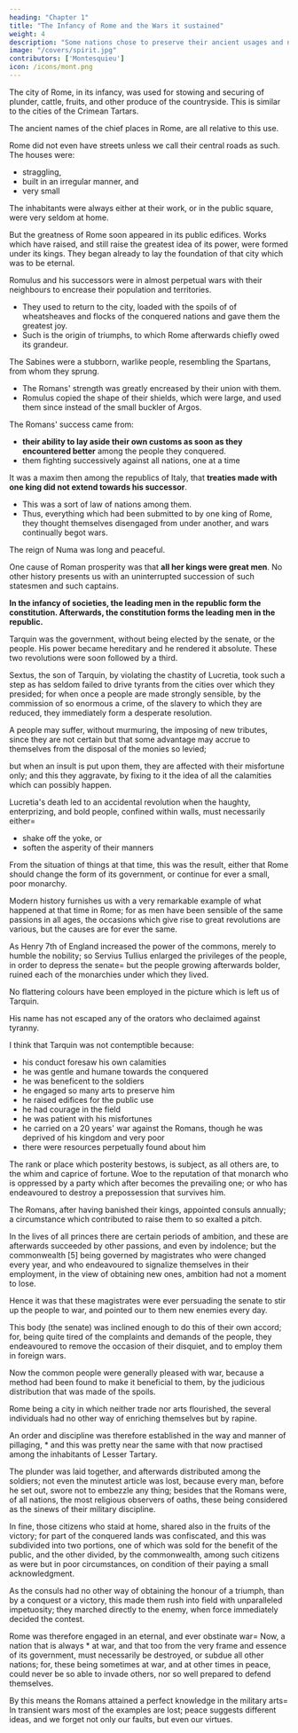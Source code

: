 ```yaml
---
heading: "Chapter 1"
title: "The Infancy of Rome and the Wars it sustained"
weight: 4
description: "Some nations chose to preserve their ancient usages and not assist Rome"
image: "/covers/spirit.jpg"
contributors: ['Montesquieu']
icon: /icons/mont.png
---
```



The city of Rome, in its infancy, was used for stowing and securing of plunder, cattle, fruits, and other produce of the countryside. This is similar to the cities of the Crimean Tartars.


The ancient names of the chief places in Rome, are all relative to this use.

Rome did not even have streets unless we call their central roads as such. The houses were:
- straggling, 
- built in an irregular manner, and 
- very small

The inhabitants were always either at their work, or in the public square, were very seldom at home.

But the greatness of Rome soon appeared in its public edifices. Works which have raised, and still raise the greatest idea of its power, were formed under its kings. They began already to lay the foundation of that city which was to be eternal.

Romulus and his successors were in almost perpetual wars with their neighbours to encrease their population and territories. 
- They used to return to the city, loaded with the spoils of of wheatsheaves and flocks of the conquered nations and gave them the greatest joy.
- Such is the origin of triumphs, to which Rome afterwards chiefly owed its grandeur.

The Sabines were a stubborn, warlike people, resembling the Spartans, from whom they sprung. 
- The Romans' strength was greatly encreased by their union with them.
- Romulus copied the shape of their shields, which were large, and used them since instead of the small buckler of Argos. 

The Romans' success came from:
- **their ability to lay aside their own customs as soon as they encountered better** among the people they conquered. 
- them fighting successively against all nations, one at a time

It was a maxim then among the republics of Italy, that **treaties made with one king did not extend towards his successor**. 
- This was a sort of law of nations among them. 
- Thus, everything which had been submitted to by one king of Rome, they thought themselves disengaged from under another, and wars continually begot wars.

The reign of Numa was long and peaceful. <!-- , was very well adapted to leave the Romans in their humble condition; and had their territory in that age been less confined, and their power greater, it is probable their fortune would have been fixed for ever. -->

One cause of Roman prosperity was that **all her kings were great men**. No other history presents us with an uninterrupted succession of such statesmen and such captains.

**In the infancy of societies, the leading men in the republic form the constitution. Afterwards, the constitution forms the leading men in the republic.**

Tarquin was the government, without being elected by the senate, or the people. His power became hereditary and he rendered it absolute. These two revolutions were soon followed by a third.

Sextus, the son of Tarquin, by violating the chastity of Lucretia, took such a step as has seldom failed to drive tyrants from the cities over which they presided; for when once a people are made strongly sensible, by the commission of so enormous a crime, of the slavery to which they are reduced, they immediately form a desperate resolution.

A people may suffer, without murmuring, the imposing of new tributes, since they are not certain but that some advantage may accrue to themselves from the disposal of the monies so levied; 

but when an insult is put upon them, they are affected with their misfortune only; and this they aggravate, by fixing to it the idea of all the calamities which can possibly happen.

Lucretia's death led to an accidental revolution when the haughty, enterprizing, and bold people, confined within walls, must necessarily either= 
- shake off the yoke, or
- soften the asperity of their manners

From the situation of things at that time, this was the result, either that Rome should change the form of its government, or continue for ever a small, poor monarchy.

Modern history furnishes us with a very remarkable example of what happened at that time in Rome; for as men have been sensible of the same passions in all ages, the occasions which give rise to great revolutions are various, but the causes are for ever the same.

As Henry 7th of England increased the power of the commons, merely to humble the nobility; so Servius Tullius enlarged the privileges of the people, in order to depress the senate=  but the people growing afterwards bolder, ruined each of the monarchies under which they lived.

No flattering colours have been employed in the picture which is left us of Tarquin. 

His name has not escaped any of the orators who declaimed against tyranny. 

I think that Tarquin was not contemptible because:
- his conduct foresaw his own calamities
- he was gentle and humane towards the conquered 
- he was beneficent to the soldiers
- he engaged so many arts to preserve him 
- he raised edifices for the public use
- he had courage in the field
- he was patient with his misfortunes
- he carried on a 20 years' war against the Romans, though he was deprived of his kingdom and very poor
- there were resources perpetually found about him

<!-- these things, and , prove manifestly, that he was no  person. -->

The rank or place which posterity bestows, is subject, as all others are, to the whim and caprice of fortune. Woe to the reputation of that monarch who is oppressed by a party which after becomes the prevailing one; or who has endeavoured to destroy a prepossession that survives him.

The Romans, after having banished their kings, appointed consuls annually; a circumstance which contributed to raise them to so exalted a pitch. 

In the lives of all princes there are certain periods of ambition, and these are afterwards succeeded by other passions, and even by indolence; but the commonwealth [5] being governed by magistrates who were changed every year, and who endeavoured to signalize themselves in their employment, in the view of obtaining new ones, ambition had not a moment to lose.

Hence it was that these magistrates were ever persuading the senate to stir up the people to war, and pointed our to them new enemies every day.

This body (the senate) was inclined enough to do this of their own accord; for, being quite tired of the complaints and demands of the people, they endeavoured to remove the occasion of their disquiet, and to employ them in foreign wars.

Now the common people were generally pleased with war, because a method had been found to make it beneficial to them, by the judicious distribution that was made of the spoils.

Rome being a city in which neither trade nor arts flourished, the several individuals had no other way of enriching themselves but by rapine.

An order and discipline was therefore established in the way and manner of pillaging, * and this was pretty near the same with that now practised among the inhabitants of Lesser Tartary.

The plunder was laid together, and afterwards distributed among the soldiers; not even the minutest article was lost, because every man, before he set out, swore not to embezzle any thing; besides that the Romans were, of all nations, the most religious observers of oaths, these being considered as the sinews of their military discipline.

In fine, those citizens who staid at home, shared also in the fruits of the victory; for part of the conquered lands was confiscated, and this was subdivided into two portions, one of which was sold for the benefit of the public, and the other divided, by the commonwealth, among such citizens as were but in poor circumstances, on condition of their paying a small acknowledgment.

As the consuls had no other way of obtaining the honour of a triumph, than by a conquest or a victory, this made them rush into field with unparalleled impetuosity; they marched directly to the enemy, when force immediately decided the contest.

Rome was therefore engaged in an eternal, and ever obstinate war=  Now, a nation that is always * at war, and that too from the very frame and essence of its government, must necessarily be destroyed, or subdue all other nations; for, these being sometimes at war, and at other times in peace, could never be so able to invade others, nor so well prepared to defend themselves.

By this means the Romans attained a perfect knowledge in the military arts=  In transient wars most of the examples are lost; peace suggests different ideas, and we forget not only our faults, but even our virtues.

